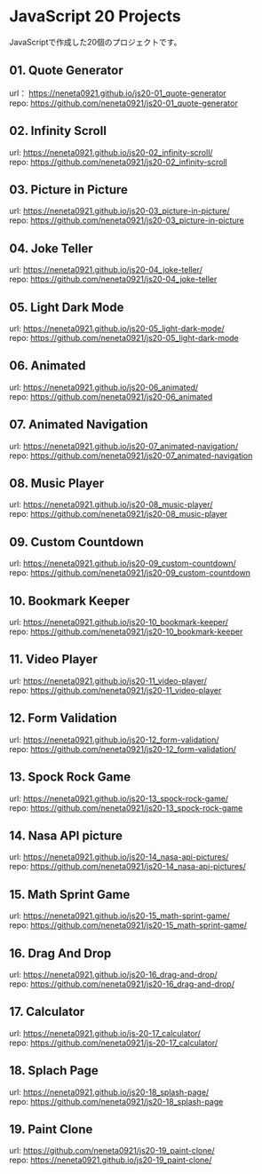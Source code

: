 # JavaScript 20 Projects
JavaScriptで作成した20個のプロジェクトです。

## 01. Quote Generator
url： https://neneta0921.github.io/js20-01_quote-generator <br>
repo: https://github.com/neneta0921/js20-01_quote-generator

## 02. Infinity Scroll
url: https://neneta0921.github.io/js20-02_infinity-scroll/ <br>
repo: https://github.com/neneta0921/js20-02_infinity-scroll

## 03. Picture in Picture
url: https://neneta0921.github.io/js20-03_picture-in-picture/ <br>
repo: https://github.com/neneta0921/js20-03_picture-in-picture

## 04. Joke Teller
url: https://neneta0921.github.io/js20-04_joke-teller/ <br>
repo: https://github.com/neneta0921/js20-04_joke-teller

## 05. Light Dark Mode
url: https://neneta0921.github.io/js20-05_light-dark-mode/ <br>
repo: https://github.com/neneta0921/js20-05_light-dark-mode

## 06. Animated
url: https://neneta0921.github.io/js20-06_animated/ <br>
repo: https://github.com/neneta0921/js20-06_animated

## 07. Animated Navigation
url: https://neneta0921.github.io/js20-07_animated-navigation/ <br>
repo: https://github.com/neneta0921/js20-07_animated-navigation

## 08. Music Player
url: https://neneta0921.github.io/js20-08_music-player/ <br>
repo: https://github.com/neneta0921/js20-08_music-player

## 09. Custom Countdown
url: https://neneta0921.github.io/js20-09_custom-countdown/ <br>
repo: https://github.com/neneta0921/js20-09_custom-countdown

## 10. Bookmark Keeper
url: https://neneta0921.github.io/js20-10_bookmark-keeper/ <br>
repo: https://github.com/neneta0921/js20-10_bookmark-keeper

## 11. Video Player 
url: https://neneta0921.github.io/js20-11_video-player/ <br>
repo: https://github.com/neneta0921/js20-11_video-player

## 12. Form Validation
url: https://neneta0921.github.io/js20-12_form-validation/ <br>
repo: https://github.com/neneta0921/js20-12_form-validation/

## 13. Spock Rock Game
url: https://neneta0921.github.io/js20-13_spock-rock-game/ <br>
repo: https://github.com/neneta0921/js20-13_spock-rock-game

## 14. Nasa API picture
url: https://neneta0921.github.io/js20-14_nasa-api-pictures/ <br>
repo: https://github.com/neneta0921/js20-14_nasa-api-pictures/

## 15. Math Sprint Game 
url: https://neneta0921.github.io/js20-15_math-sprint-game/ <br>
repo: https://github.com/neneta0921/js20-15_math-sprint-game/

## 16. Drag And Drop
url: https://neneta0921.github.io/js20-16_drag-and-drop/ <br>
repo: https://github.com/neneta0921/js20-16_drag-and-drop/

## 17. Calculator
url: https://neneta0921.github.io/js-20-17_calculator/ <br>
repo: https://github.com/neneta0921/js-20-17_calculator/

## 18. Splach Page
url: https://neneta0921.github.io/js20-18_splash-page/ <br>
repo: https://github.com/neneta0921/js20-18_splash-page

## 19. Paint Clone
url: https://github.com/neneta0921/js20-19_paint-clone/ <br>
repo: https://neneta0921.github.io/js20-19_paint-clone/
